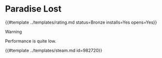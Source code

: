 # Paradise Lost
<!-- script:Aliases [] -->

{{#template ../templates/rating.md status=Bronze installs=Yes opens=Yes}}

> [!WARNING]
> Performance is quite low.

{{#template ../templates/steam.md id=982720}}
